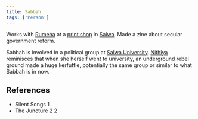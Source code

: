 ```yaml
---
title: Sabbah
tags: ['Person']
---
```

Works with [Rumeha](/_wiki/rumeha.md) at a [print shop](/_wiki/aa-xerox.md) in [Salwa](/_wiki/salwa.md). Made a zine about secular government reform.

Sabbah is involved in a political group at [Salwa University](/_wiki/salwa-university.md). [Nithiya](/_wiki/nithiya.md) reminisces that when she herself went to university, an underground rebel ground made a huge kerfuffle, potentially the same group or similar to what Sabbah is in now.

## References
- Silent Songs 1
- The Juncture 2
2
